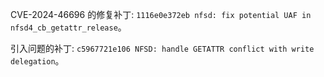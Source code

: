 CVE-2024-46696 的修复补丁: `1116e0e372eb nfsd: fix potential UAF in nfsd4_cb_getattr_release`。

引入问题的补丁: `c5967721e106 NFSD: handle GETATTR conflict with write delegation`。